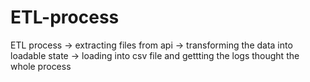 # ETL-process
ETL process -> extracting files from api -> transforming the data into loadable state -> loading into csv file and gettting the logs thought the whole process
